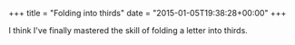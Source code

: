 +++
title = "Folding into thirds"
date = "2015-01-05T19:38:28+00:00"
+++

I think I've finally mastered the skill of folding a letter into thirds.
			